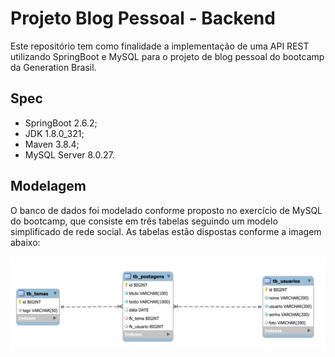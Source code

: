 # Projeto Blog Pessoal - Backend

Este repositório tem como finalidade a implementação de uma API REST utilizando SpringBoot e MySQL para o projeto de blog pessoal do bootcamp da Generation Brasil.

## Spec

- SpringBoot 2.6.2;
- JDK 1.8.0_321; 
- Maven 3.8.4;
- MySQL Server 8.0.27.

## Modelagem

O banco de dados foi modelado conforme proposto no exercício de MySQL do bootcamp, que consiste em três tabelas seguindo um modelo simplificado de rede social.
As tabelas estão dispostas conforme a imagem abaixo: 

![](/docs/ScreenShots/der_blogPessoal.PNG)
